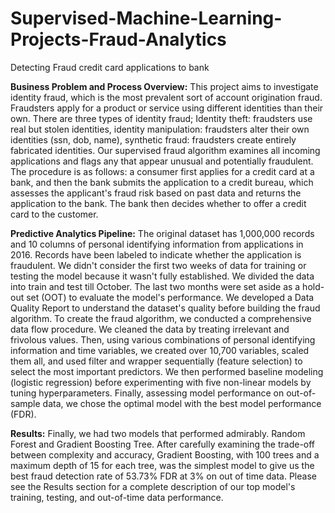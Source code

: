 # Supervised-Machine-Learning-Projects-Fraud-Analytics
Detecting Fraud credit card applications to bank

**Business Problem and Process Overview:**
This project aims to investigate identity fraud, which is the most prevalent sort of account origination fraud. Fraudsters apply for a product or service using different identities than their own. There are three types of identity fraud; Identity theft: fraudsters use real but stolen identities, identity manipulation: fraudsters alter their own identities (ssn, dob, name), synthetic fraud: fraudsters create entirely fabricated identities. Our supervised fraud algorithm examines all incoming applications and flags any that appear unusual and potentially fraudulent. The procedure is as follows: a consumer first applies for a credit card at a bank, and then the bank submits the application to a credit bureau, which assesses the applicant's fraud risk based on past data and returns the application to the bank. The bank then decides whether to offer a credit card to the customer.

**Predictive Analytics Pipeline:**
The original dataset has 1,000,000 records and 10 columns of personal identifying information from applications in 2016. Records have been labeled to indicate whether the application is fraudulent. We didn't consider the first two weeks of data for training or testing the model because it wasn't fully established. We divided the data into train and test till October. The last two months were set aside as a hold-out set (OOT) to evaluate the model's performance. We developed a Data Quality Report to understand the dataset's quality before building the fraud algorithm.
To create the fraud algorithm, we conducted a comprehensive data flow procedure. We cleaned the data by treating irrelevant and frivolous values. Then, using various combinations of personal identifying information and time variables, we created over 10,700 variables, scaled them all, and used filter and wrapper sequentially (feature selection) to select the most important predictors. We then performed baseline modeling (logistic regression) before experimenting with five non-linear models by tuning hyperparameters. Finally, assessing model performance on out-of-sample data, we chose the optimal model with the best model performance (FDR).

**Results:**
Finally, we had two models that performed admirably. Random Forest and Gradient Boosting Tree. After carefully examining the trade-off between complexity and accuracy, Gradient Boosting, with 100 trees and a maximum depth of 15 for each tree, was the simplest model to give us the best fraud detection rate of 53.73% FDR at 3% on out of time data. Please see the Results section for a complete description of our top model's training, testing, and out-of-time data performance.

